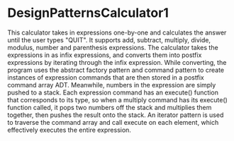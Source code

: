 # DesignPatternsCalculator1

This calculator takes in expressions one-by-one and calculates the answer until the user types "QUIT". It supports add, subtract, multiply, divide, modulus, number and parenthesis expressions. The calculator takes the expressions in as infix expressions, and converts them into postfix expressions by iterating through the infix expression. While converting, the program uses the abstract factory pattern and command pattern to create instances of expression commands that are then stored in a postfix command array ADT. Meanwhile, numbers in the expression are simply pushed to a stack. Each expression command has an execute() function that corresponds to its type, so when a multiply command has its execute() function called, it pops two numbers off the stack and multiplies them together, then pushes the result onto the stack. An iterator pattern is used to traverse the command array and call execute on each element, which effectively executes the entire expression.  
